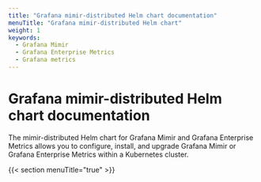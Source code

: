```yaml
---
title: "Grafana mimir-distributed Helm chart documentation"
menuTitle: "Grafana mimir-distributed Helm chart"
weight: 1
keywords:
  - Grafana Mimir
  - Grafana Enterprise Metrics
  - Grafana metrics
---
```


# Grafana mimir-distributed Helm chart documentation

The mimir-distributed Helm chart for Grafana Mimir and Grafana Enterprise Metrics allows you to configure, install, and upgrade Grafana Mimir or Grafana Enterprise Metrics within a Kubernetes cluster.

{{< section menuTitle="true" >}}
